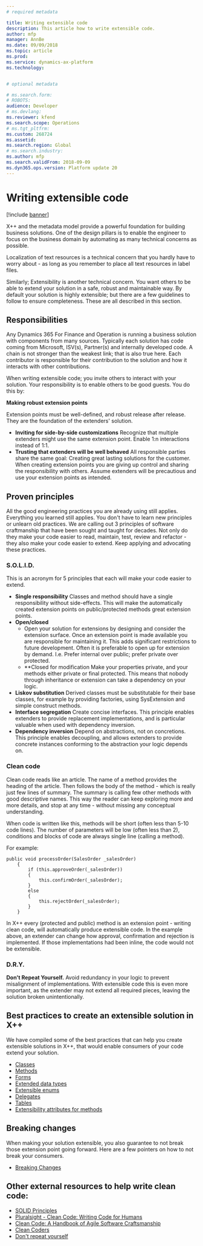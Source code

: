 ```yaml
---
# required metadata

title: Writing extensible code
description: This article how to write extensible code.
author: mfp
manager: AnnBe
ms.date: 09/09/2018
ms.topic: article
ms.prod: 
ms.service: dynamics-ax-platform
ms.technology: 


# optional metadata

# ms.search.form: 
# ROBOTS: 
audience: Developer
# ms.devlang: 
ms.reviewer: kfend
ms.search.scope: Operations
# ms.tgt_pltfrm: 
ms.custom: 268724
ms.assetid: 
ms.search.region: Global
# ms.search.industry: 
ms.author: mfp
ms.search.validFrom: 2018-09-09
ms.dyn365.ops.version: Platform update 20
---
```


# Writing extensible code

[!include [banner](../includes/banner.md)]

X++ and the metadata model provide a powerful foundation for building business solutions. One of the design pillars is to enable the engineer to focus on the business domain by automating as many technical concerns as possible. 

Localization of text resources is a technical concern that you hardly have to worry about - as long as you remember to place all text resources in label files.   

Similarly; Extensibility is another technical concern.  You want others to be able to extend your solution in a safe, robust and maintainable way. By default your solution is highly extensible; but there are a few guidelines to follow to ensure completeness.  These are all described in this section.

## Responsibilities
Any Dynamics 365 For Finance and Operation is running a business solution with components from many sources. Typically each solution has code coming from Microsoft, ISV(s), Partner(s) and internally developed code. A chain is not stronger than the weakest link; that is also true here. Each contributor is responsible for their contribution to the solution and how it interacts with other contributions.

When writing extensible code; you invite others to interact with your solution. Your responsibility is to enable others to be good guests. You do this by:

**Making robust extension points**

Extension points must be well-defined, and robust release after release. They are the foundation of the extenders' solution.
+ **Inviting for side-by-side customizations**
Recognize that multiple extenders might use the same extension point. Enable 1:n interactions instead of 1:1.
+ **Trusting that extenders will be well behaved**
All responsible parties share the same goal: Creating great lasting solutions for the customer. When creating extension points you are giving up control and sharing the responsibility with others. Assume extenders will be precautious and use your extension points as intended.

## Proven principles
All the good engineering practices you are already using still applies. Everything you learned still applies. You don't have to learn new principles or unlearn old practices.   We are calling out 3 principles of software craftmanship that have been sought and taught for decades.  Not only do they make your code easier to read, maintain, test, review and refactor - they also make your code easier to extend. Keep applying and advocating these practices.

### S.O.L.I.D.
This is an acronym for 5 principles that each will make your code easier to extend.
+ **Single responsibility**
	Classes and method should have a single responsibility without side-effects. This will make the automatically created extension points on public/protected methods great extension points.
+ **Open/closed**
    - Open your solution for extensions by designing and consider the extension surface. Once an extension point is made available you are responsible for maintaining it.  This adds significant restrictions to future development. Often it is preferable to open up for extension by demand. I.e. Prefer internal over public; prefer private over protected.  
    - **Closed for modification
    Make your properties private, and your methods either private or final protected. This means that nobody through inheritance or extension can take a dependency on your logic.
+ **Liskov substitution**
Derived classes must be substitutable for their base classes, for example by providing factories, using SysExtension and simple construct methods.
+ **Interface segregation**
Create concise interfaces. This principle enables extenders to provide replacement implementations, and is particular valuable when used with dependency inversion.
+ **Dependency inversion**
Depend on abstractions, not on concretions. This principle enables decoupling, and allows extenders to provide concrete instances conforming to the abstraction your logic depends on.
  
### Clean code
Clean code reads like an article. The name of a method provides the heading of the article. Then follows the body of the method - which is really just few lines of summary. The summary is calling few other methods with good descriptive names.  This way the reader can keep exploring more and more details, and stop at any time - without missing any conceptual understanding.

When code is written like this, methods will be short (often less than 5-10 code lines). The number of parameters will be low (often less than 2), conditions and blocks of code are always single line (calling a method). 

For example:
```
public void processOrder(SalesOrder _salesOrder)
    {
        if (this.approveOrder(_salesOrder))
        {
            this.confirmOrder(_salesOrder);
        }
        else
        {
            this.rejectOrder(_salesOrder);
        }
    }
```

In X++ every (protected and public) method is an extension point - writing clean code, will automatically produce extensible code.  In the example above, an extender can change how approval, confirmation and rejection is implemented.  If those implementations had been inline, the code would not be extensible.


### D.R.Y.
**Don't Repeat Yourself.** Avoid redundancy in your logic to prevent misalignment of implementations. With extensible code this is even more important, as the extender may not extend all required pieces, leaving the solution broken unintentionally.


## Best practices to create an extensible solution in X++

We have compiled some of the best practices that can help you create extensible solutions in X++, that would enable consumers of your code extend your solution.

+ [Classes](ExtensibleClasses.md)
+ [Methods](ExtensibleMethods.md)
+ [Forms](ExtensibleForms.md)
+ [Extended data types](ExtensibleEDTs.md)
+ [Extensible enums](ExtensibleEnums.md)
+ [Delegates](ExtensibleCodeDelegates.md)
+ [Tables](ExtensibleTables.md)
+ [Extensibility attributes for methods](ExtensibilityAttributes.md)


## Breaking changes
When making your solution extensible, you also guarantee to not break those extension point going forward. Here are a few pointers on how to not break your consumers.

+ [Breaking Changes](BreakingChanges.md)


## Other external resources to help write clean code:
+ [SOLID Principles](https://en.wikipedia.org/wiki/SOLID)
+ [Pluralsight - Clean Code: Writing Code for Humans](https://www.pluralsight.com/courses/writing-clean-code-humans)
+ [Clean Code: A Handbook of Agile Software Craftsmanship](https:://www.amazon.com/Clean-Code-Handbook-Software-Craftsmanship/dp/0132350882)
+ [Clean Coders](https://cleancoders.com/)
+ [Don't repeat yourself](https://en.wikipedia.org/wiki/Don%27t_repeat_yourself)
